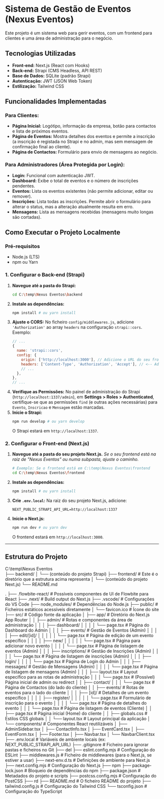 # Sistema de Gestão de Eventos (Nexus Eventos)

Este projeto é um sistema web para gerir eventos, com um frontend para clientes e uma área de administração para o negócio.

## Tecnologias Utilizadas

* **Front-end:** Next.js (React com Hooks)
* **Back-end:** Strapi (CMS Headless, API REST)
* **Base de Dados:** SQLite (padrão Strapi)
* **Autenticação:** JWT (JSON Web Token)
* **Estilização:** Tailwind CSS

## Funcionalidades Implementadas

### Para Clientes:
* **Página Inicial:** Logótipo, informação da empresa, botão para contactos e lista de próximos eventos.
* **Página de Eventos:** Mostra detalhes dos eventos e permite a inscrição (a inscrição é registada no Strapi e no admin, mas sem mensagem de confirmação final ao cliente).
* **Página de Contactos:** Formulário para envio de mensagens ao negócio.

### Para Administradores (Área Protegida por Login):
* **Login:** Funcional com autenticação JWT.
* **Dashboard:** Exibe o total de eventos e o número de inscrições pendentes.
* **Eventos:** Lista os eventos existentes (não permite adicionar, editar ou remover).
* **Inscrições:** Lista todas as inscrições. Permite abrir o formulário para alterar o status, mas a alteração atualmente resulta em erro.
* **Mensagens:** Lista as mensagens recebidas (mensagens muito longas são cortadas).

## Como Executar o Projeto Localmente

### Pré-requisitos

* Node.js (LTS)
* npm ou Yarn

### 1. Configurar o Back-end (Strapi)

1.  **Navegue até a pasta do Strapi:**
    ```bash
    cd C:\temp\Nexus Eventos\backend
    ```
2.  **Instale as dependências:**
    ```bash
    npm install # ou yarn install
    ```
3.  **Ajuste o CORS:** No ficheiro `config/middlewares.js`, adicione `'Authorization'` ao array `headers` na configuração `strapi::cors`. Exemplo:
    ```javascript
    // ...
    {
      name: 'strapi::cors',
      config: {
        origin: ['http://localhost:3000'], // Adicione o URL do seu frontend Next.js
        headers: ['Content-Type', 'Authorization', 'Accept'], // <-- Adicionar 'Authorization'
        // ...
      },
    },
    // ...
    ```
4.  **Verifique as Permissões:** No painel de administração do Strapi (`http://localhost:1337/admin`), em **Settings > Roles > Authenticated**, certifique-se que as permissões `find` (e outras ações necessárias) para `Evento`, `Inscricao` e `Mensagem` estão marcadas.
5.  **Inicie o Strapi:**
    ```bash
    npm run develop # ou yarn develop
    ```
    O Strapi estará em `http://localhost:1337`.

### 2. Configurar o Front-end (Next.js)

1.  **Navegue até a pasta do seu projeto Next.js.**
    *Se o seu frontend está na raiz de "Nexus Eventos" ou numa subpasta, ajuste o caminho.*
    ```bash
    # Exemplo: Se o frontend está em C:\temp\Nexus Eventos\frontend
    cd C:\temp\Nexus Eventos\frontend
    ```
2.  **Instale as dependências:**
    ```bash
    npm install # ou yarn install
    ```
3.  **Crie `.env.local`:** Na raiz do seu projeto Next.js, adicione:
    ```
    NEXT_PUBLIC_STRAPI_API_URL=http://localhost:1337
    ```
4.  **Inicie o Next.js:**
    ```bash
    npm run dev # ou yarn dev
    ```
    O frontend estará em `http://localhost:3000`.

---
## Estrutura do Projeto
C:\temp\Nexus Eventos\
├── backend/
│   └── (conteúdo do projeto Strapi)
├── frontend/             # Este é o diretório que a estrutura acima representa
│   └── (conteúdo do projeto Next.js)
└── README.md


.
├── .flowbite-react/          # Possíveis componentes de UI de Flowbite para React
├── .next/                    # Build output do Next.js
├── .vscode/                  # Configurações do VS Code
├── node_modules/             # Dependências do Node.js
├── public/                   # Ficheiros estáticos acessíveis diretamente
│   └── favicon.ico           # Ícone do site
├── src/                      # Código fonte da aplicação
│   ├── app/                  # Diretório do Next.js App Router
│   │   ├── admin/            # Rotas e componentes da área de administração
│   │   │   ├── dashboard/
│   │   │   │   └── page.tsx        # Página do Dashboard do Admin
│   │   │   ├── events/             # Gestão de Eventos (Admin)
│   │   │   │   ├── edit/[id]/
│   │   │   │   │   └── page.tsx    # Página de edição de um evento específico
│   │   │   │   ├── new/
│   │   │   │   │   └── page.tsx    # Página para adicionar novo evento
│   │   │   │   └── page.tsx        # Página de listagem de eventos (Admin)
│   │   │   ├── inscriptions/       # Gestão de Inscrições (Admin)
│   │   │   │   └── page.tsx        # Página de listagem de inscrições (Admin)
│   │   │   ├── login/
│   │   │   │   └── page.tsx        # Página de Login do Admin
│   │   │   ├── messages/           # Gestão de Mensagens (Admin)
│   │   │   │   └── page.tsx        # Página de listagem de mensagens (Admin)
│   │   │   ├── layout.tsx          # Layout específico para as rotas de administração
│   │   │   └── page.tsx            # (Possível) Página inicial de admin ou redirect
│   │   ├── contact/
│   │   │   └── page.tsx            # Página de Contactos (do lado do cliente)
│   │   ├── events/                 # Rotas de eventos para o lado do cliente
│   │   │   ├── [id]/               # Detalhes de um evento específico
│   │   │   │   ├── register/
│   │   │   │   │   └── page.tsx    # Formulário de inscrição para o evento
│   │   │   │   └── page.tsx        # Página de detalhes do evento
│   │   │   └── page.tsx            # Página de listagem de eventos (Cliente)
│   │   ├── page.tsx                # Página inicial (Home) do cliente
│   │   ├── globals.css             # Estilos CSS globais
│   │   └── layout.tsx              # Layout principal da aplicação
│   └── components/           # Componentes React reutilizáveis
│       ├── AdminSidebar.tsx
│       ├── ContactInfo.tsx
│       ├── EventCard.tsx
│       ├── EventForm.tsx
│       ├── Footer.tsx
│       ├── Navbar.tsx
│       └── NavbarClient.tsx
├── .env.local                # Variáveis de ambiente locais (ex: NEXT_PUBLIC_STRAPI_API_URL)
├── .gitignore                # Ficheiro para ignorar pastas e ficheiros no Git
├── del
├── eslint.config.mjs         # Configuração do ESLint
├── middlewares.js            # Ficheiro de middlewares (para o Next.js, se estiver a usar)
├── next-env.d.ts             # Definições de ambiente para Next.js
├── next.config.mjs           # Configuração do Next.js
├── npm
├── package-lock.json         # Bloqueio de dependências do npm
├── package.json              # Metadados do projeto e scripts
├── postcss.config.mjs        # Configuração do PostCSS
├── rd
├── README.md                 # O ficheiro README do projeto
├── tailwind.config.js        # Configuração do Tailwind CSS
└── tsconfig.json             # Configuração do TypeScript
